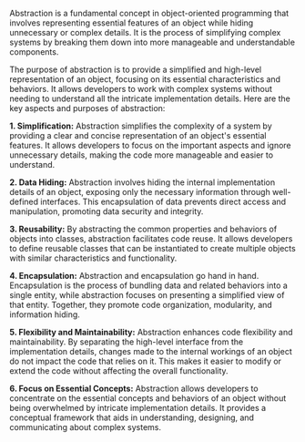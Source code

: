 Abstraction is a fundamental concept in object-oriented programming that involves representing essential features of an object while hiding unnecessary or complex details. It is the process of simplifying complex systems by breaking them down into more manageable and understandable components.

The purpose of abstraction is to provide a simplified and high-level representation of an object, focusing on its essential characteristics and behaviors. It allows developers to work with complex systems without needing to understand all the intricate implementation details. Here are the key aspects and purposes of abstraction:

**1. Simplification:** Abstraction simplifies the complexity of a system by providing a clear and concise representation of an object's essential features. It allows developers to focus on the important aspects and ignore unnecessary details, making the code more manageable and easier to understand.

**2. Data Hiding:** Abstraction involves hiding the internal implementation details of an object, exposing only the necessary information through well-defined interfaces. This encapsulation of data prevents direct access and manipulation, promoting data security and integrity.

**3. Reusability:** By abstracting the common properties and behaviors of objects into classes, abstraction facilitates code reuse. It allows developers to define reusable classes that can be instantiated to create multiple objects with similar characteristics and functionality.

**4. Encapsulation:** Abstraction and encapsulation go hand in hand. Encapsulation is the process of bundling data and related behaviors into a single entity, while abstraction focuses on presenting a simplified view of that entity. Together, they promote code organization, modularity, and information hiding.

**5. Flexibility and Maintainability:** Abstraction enhances code flexibility and maintainability. By separating the high-level interface from the implementation details, changes made to the internal workings of an object do not impact the code that relies on it. This makes it easier to modify or extend the code without affecting the overall functionality.

**6. Focus on Essential Concepts:** Abstraction allows developers to concentrate on the essential concepts and behaviors of an object without being overwhelmed by intricate implementation details. It provides a conceptual framework that aids in understanding, designing, and communicating about complex systems.